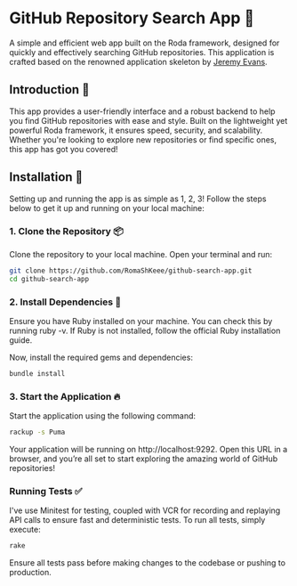 # GitHub Repository Search App 🚀

A simple and efficient web app built on the Roda framework, designed for quickly and effectively searching GitHub repositories. This application is crafted based on the renowned application skeleton by [Jeremy Evans](https://github.com/jeremyevans).

## Introduction 🌟

This app provides a user-friendly interface and a robust backend to help you find GitHub repositories with ease and style. Built on the lightweight yet powerful Roda framework, it ensures speed, security, and scalability. Whether you're looking to explore new repositories or find specific ones, this app has got you covered!

## Installation 🔧

Setting up and running the app is as simple as 1, 2, 3! Follow the steps below to get it up and running on your local machine:

### 1. Clone the Repository 📦

Clone the repository to your local machine. Open your terminal and run:

```bash
git clone https://github.com/RomaShKeee/github-search-app.git
cd github-search-app
```


### 2. Install Dependencies 🧰
Ensure you have Ruby installed on your machine. You can check this by running ruby -v. If Ruby is not installed, follow the official Ruby installation guide.

Now, install the required gems and dependencies:

```bash
bundle install
```
### 3. Start the Application 🔥
Start the application using the following command:

```bash
rackup -s Puma
```
Your application will be running on http://localhost:9292. Open this URL in a browser, and you’re all set to start exploring the amazing world of GitHub repositories!

### Running Tests ✅
I've use Minitest for testing, coupled with VCR for recording and replaying API calls to ensure fast and deterministic tests. To run all tests, simply execute:

```bash
rake
```
Ensure all tests pass before making changes to the codebase or pushing to production.
